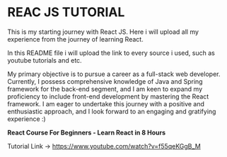 # REAC JS TUTORIAL

This is my starting journey with React JS. Here i will upload all my experience from the journey of learning React. 

In this README file i will upload the link to every source i used, such as youtube tutorials and etc.

My primary objective is to pursue a career as a full-stack web developer. Currently, I possess comprehensive knowledge of Java and Spring framework for the back-end segment, and I am keen to expand my proficiency to include front-end development by mastering the React framework. I am eager to undertake this journey with a positive and enthusiastic approach, and I look forward to an engaging and gratifying experience :)

**React Course For Beginners - Learn React in 8 Hours**

Tutorial Link -> https://www.youtube.com/watch?v=f55qeKGgB_M